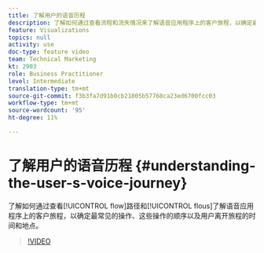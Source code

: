 ```yaml
---
title: 了解用户的语音历程
description: 了解如何通过查看流程和流失情况来了解语音应用程序上的客户旅程，以确定最常见的操作、这些操作的顺序以及用户离开旅程的时间和地点。
feature: Visualizations
topics: null
activity: use
doc-type: feature video
team: Technical Marketing
kt: 2903
role: Business Practitioner
level: Intermediate
translation-type: tm+mt
source-git-commit: f3b3fa7d91b0cb21005b57768ca23ed6700fcc03
workflow-type: tm+mt
source-wordcount: '95'
ht-degree: 11%

---
```



# 了解用户的语音历程 {#understanding-the-user-s-voice-journey}

了解如何通过查看[!UICONTROL flow]路径和[!UICONTROL flous]了解语音应用程序上的客户旅程，以确定最常见的操作、这些操作的顺序以及用户离开旅程的时间和地点。

>[!VIDEO](https://video.tv.adobe.com/v/27226/?quality=12)
